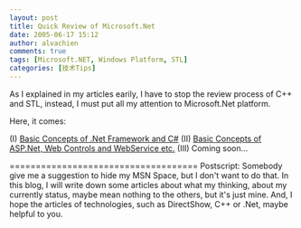 ```yaml
---
layout: post
title: Quick Review of Microsoft.Net
date: 2005-06-17 15:12
author: alvachien
comments: true
tags: [Microsoft.NET, Windows Platform, STL]
categories: [技术Tips]
---
```


As I explained in my articles earily, I have to stop the review process of C++ and STL, instead, I must put all my attention to Microsoft.Net platform.

Here, it comes:

(I) [Basic Concepts of .Net Framework and C#](http://blog.csdn.net/alvachien/archive/2005/06/17/396538.aspx)
(II) [Basic Concepts of ASP.Net, Web Controls and WebService etc.](http://blog.csdn.net/alvachien/archive/2005/06/19/398056.aspx)
(III) Coming soon...

====================================
Postscript:
Somebody give me a suggestion to hide my MSN Space, but I don't want to do that. In this blog, I will write down some articles about what my thinking, about my currently status, maybe mean nothing to the others, but it's just mine. And, I hope the articles of technologies, such as DirectShow, C++ or .Net, maybe helpful to you.

